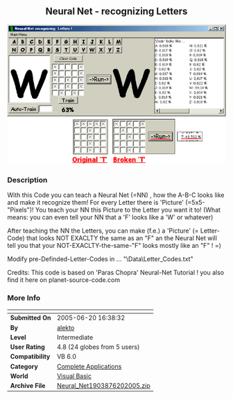 ﻿<div align="center">

## Neural Net \- recognizing Letters

<img src="PIC20056212316437.gif">
</div>

### Description

With this Code you can teach a Neural Net (=NN) , how the A-B-C looks like and make it recognize them! For every Letter there is 'Picture' (=5x5-"Pixels")! You teach your NN this Picture to the Letter you want it to! (What means: you can even tell your NN that a 'F' looks like a 'W' or whatever)

After teaching the NN the Letters, you can make (f.e.) a 'Picture' (= Letter-Code) that looks NOT EXACLTY the same as an "F" an the Neural Net will tell you that your NOT-EXACLTY-the-same-"F" looks mostly like an "F" ! =)

Modify pre-Definded-Letter-Codes in ... "\Data\Letter_Codes.txt"

Credits: This code is based on 'Paras Chopra' Neural-Net Tutorial ! you also find it here on planet-source-code.com
 
### More Info
 


<span>             |<span>
---                |---
**Submitted On**   |2005-06-20 16:38:32
**By**             |[alekto](https://github.com/Planet-Source-Code/PSCIndex/blob/master/ByAuthor/alekto.md)
**Level**          |Intermediate
**User Rating**    |4.8 (24 globes from 5 users)
**Compatibility**  |VB 6\.0
**Category**       |[Complete Applications](https://github.com/Planet-Source-Code/PSCIndex/blob/master/ByCategory/complete-applications__1-27.md)
**World**          |[Visual Basic](https://github.com/Planet-Source-Code/PSCIndex/blob/master/ByWorld/visual-basic.md)
**Archive File**   |[Neural\_Net1903876202005\.zip](https://github.com/Planet-Source-Code/alekto-neural-net-recognizing-letters__1-61258/archive/master.zip)








